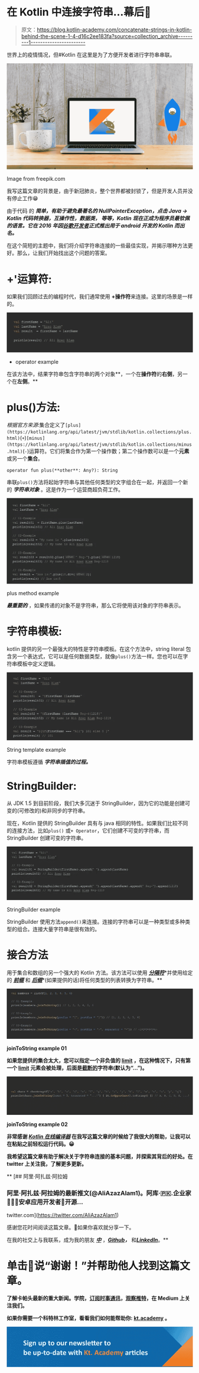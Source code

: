 # 在 Kotlin 中连接字符串...幕后🎃

> 原文：<https://blog.kotlin-academy.com/concatenate-strings-in-kotlin-behind-the-scene-1-4-d16c2ee183fa?source=collection_archive---------1----------------------->

世界上的疫情情况，但#Kotlin 在这里是为了方便开发者进行字符串串联。

![](img/c5034deb744980f2f6373ff2adc46381.png)

Image from freepik.com

我写这篇文章的背景是，由于新冠肺炎，整个世界都被封锁了，但是开发人员并没有停止工作😁

由于代码 的 ***简单，有助于避免最著名的 ***NullPointerException，点击 Java → Kotlin 代码转换器，互操作性，数据类，*** 等等，Kotlin 现在正成为程序员最钦佩的语言。它在 2016 年因[谷歌开发者](https://medium.com/u/991272e72e68?source=post_page-----d16c2ee183fa--------------------------------)正式推出用于 android 开发的 Kotlin 而出名。***

在这个简短的主题中，我们将介绍字符串连接的一些最佳实现，并揭示哪种方法更好。那么，让我们开始找出这个问题的答案。

# +'运算符:

如果我们回顾过去的编程时代，我们通常使用 **+操作符**来连接。这里的场景是一样的。

![](img/e45e33dae678d85be07a871338da95c4.png)

+ operator example

在该方法中，结果字符串包含字符串的两个对象**，一个在**操作符**的**右侧**，另一个在**左侧**。**

# plus()方法:

*根据官方来源*:集合定义了`[plus](https://kotlinlang.org/api/latest/jvm/stdlib/kotlin.collections/plus.html)`(`+`)`[minus](https://kotlinlang.org/api/latest/jvm/stdlib/kotlin.collections/minus.html)`(`-`)运算符。它们将集合作为第一个操作数；第二个操作数可以是一个**元素**或另一个**集合**。

```
operator fun plus(**other**: Any?): String
```

串联`plus()`方法将起始字符串与其他任何类型的文字组合在一起，并返回一个新的 ***字符串对象*** 。这是作为一个运营商超负荷工作。

![](img/727ba06ac6d5a4a877af27fe64fc275f.png)

plus method example

***最重要的*** ，如果传递的对象不是字符串，那么它将使用该对象的字符串表示。

# 字符串模板:

kotlin 提供的另一个最强大的特性是字符串模板。在这个方法中，string literal 包含另一个表达式，它可以是任何数据类型，就像`plus()`方法一样。您也可以在字符串模板中定义逻辑。

![](img/d2960690f89800618ec6850bd83fe970.png)

String template example

字符串模板遵循 ***字符串插值的过程。***

# StringBuilder:

从 JDK 1.5 到目前阶段，我们大多沉迷于 StringBuilder，因为它的功能是创建可变的(可修改的)和非同步的字符串。

现在，Kotlin 提供的 StringBuilder 具有与 java 相同的特性。如果我们比较不同的连接方法，比如`plus()` 或`+ Operator`，它们创建不可变的字符串，而 StringBuilder 创建可变的字符串。

![](img/7ad05a5986d2217139955325c58b58ca.png)

StringBuilder example

StringBuilder 使用方法`append()`来连接。连接的字符串可以是一种类型或多种类型的组合。连接大量字符串是很有效的。

# 接合方法

用于集合和数组的另一个强大的 Kotlin 方法。该方法可以使用 [***分隔符***](https://kotlinlang.org/api/latest/jvm/stdlib/kotlin.collections/join-to-string.html#kotlin.collections$joinToString(kotlin.Array((kotlin.collections.joinToString.T)),%20kotlin.CharSequence,%20kotlin.CharSequence,%20kotlin.CharSequence,%20kotlin.Int,%20kotlin.CharSequence,%20kotlin.Function1((kotlin.collections.joinToString.T,%20kotlin.CharSequence)))/separator)*并使用给定的 [***前缀***](https://kotlinlang.org/api/latest/jvm/stdlib/kotlin.collections/join-to-string.html#kotlin.collections$joinToString(kotlin.Array((kotlin.collections.joinToString.T)),%20kotlin.CharSequence,%20kotlin.CharSequence,%20kotlin.CharSequence,%20kotlin.Int,%20kotlin.CharSequence,%20kotlin.Function1((kotlin.collections.joinToString.T,%20kotlin.CharSequence)))/prefix) 和 [***后缀***](https://kotlinlang.org/api/latest/jvm/stdlib/kotlin.collections/join-to-string.html#kotlin.collections$joinToString(kotlin.Array((kotlin.collections.joinToString.T)),%20kotlin.CharSequence,%20kotlin.CharSequence,%20kotlin.CharSequence,%20kotlin.Int,%20kotlin.CharSequence,%20kotlin.Function1((kotlin.collections.joinToString.T,%20kotlin.CharSequence)))/postfix)*(如果提供的话)将任何类型的列表转换为字符串。**

**![](img/d4caffc7e7f41c9f17437d3e2bd5de0c.png)**

**joinToString example 01**

**如果您提供的集合太大，您可以指定一个非负值的 [limit](https://kotlinlang.org/api/latest/jvm/stdlib/kotlin.collections/join-to-string.html#kotlin.collections$joinToString(kotlin.Array((kotlin.collections.joinToString.T)),%20kotlin.CharSequence,%20kotlin.CharSequence,%20kotlin.CharSequence,%20kotlin.Int,%20kotlin.CharSequence,%20kotlin.Function1((kotlin.collections.joinToString.T,%20kotlin.CharSequence)))/limit) ，在这种情况下，只有第一个 [limit](https://kotlinlang.org/api/latest/jvm/stdlib/kotlin.collections/join-to-string.html#kotlin.collections$joinToString(kotlin.Array((kotlin.collections.joinToString.T)),%20kotlin.CharSequence,%20kotlin.CharSequence,%20kotlin.CharSequence,%20kotlin.Int,%20kotlin.CharSequence,%20kotlin.Function1((kotlin.collections.joinToString.T,%20kotlin.CharSequence)))/limit) 元素会被处理，后面是[截断的](https://kotlinlang.org/api/latest/jvm/stdlib/kotlin.collections/join-to-string.html#kotlin.collections$joinToString(kotlin.Array((kotlin.collections.joinToString.T)),%20kotlin.CharSequence,%20kotlin.CharSequence,%20kotlin.CharSequence,%20kotlin.Int,%20kotlin.CharSequence,%20kotlin.Function1((kotlin.collections.joinToString.T,%20kotlin.CharSequence)))/truncated)字符串(默认为“…”)。**

**![](img/c2ec7b30919a53cf16a2551bf17c23b5.png)**

**joinToString example 02**

**非常感谢 [***Kotlin 在线编译器***](https://play.kotlinlang.org) 在我写这篇文章的时候给了我很大的帮助，让我可以在粘贴之前轻松运行代码。😀**

**我希望这篇文章有助于解决关于字符串连接的基本问题，并探索其背后的好处。在 twitter 上关注我，了解更多更新。**

**[](https://twitter.com/AliAzazAlam1) [## 阿里·阿扎兹·阿拉姆

### 阿里·阿扎兹·阿拉姆的最新推文(@AliAzazAlam1)。阿库·🇵🇰.企业家👱🏻‍♂️安卓应用开发者📱开源…

twitter.com](https://twitter.com/AliAzazAlam1) 

感谢您花时间阅读这篇文章。👏如果你喜欢就分享一下。

在我的社交上与我联系，成为我的朋友 [***中***](https://medium.com/@ali.azaz.alam) ，[***Github***](https://github.com/aliazaz)***，*** 和[***LinkedIn***](https://linkedin.com/in/aliazazalam)。** 

# **单击👏说“谢谢！”并帮助他人找到这篇文章。**

**了解卡帕头最新的重大新闻。学院，[订阅时事通讯](https://kotlin-academy.us17.list-manage.com/subscribe?u=5d3a48e1893758cb5be5c2919&id=d2ba84960a)，[观察推特](https://twitter.com/ktdotacademy)，在 Medium 上关注我们。**

**如果你需要一个科特林工作室，看看我们如何能帮助你: [kt.academy](https://www.kt.academy/) 。**

**[![](img/3146970f03e44cb07afe660b0d43e045.png)](https://kotlin-academy.us17.list-manage.com/subscribe?u=5d3a48e1893758cb5be5c2919&id=d2ba84960a)**